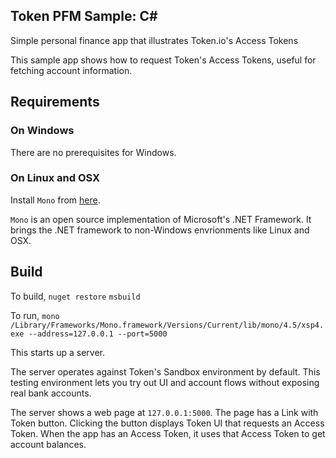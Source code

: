 ## Token PFM Sample: C#

Simple personal finance app that illustrates Token.io's Access Tokens

This sample app shows how to request Token's Access Tokens, useful
for fetching account information.

## Requirements

### On Windows

There are no prerequisites for Windows.

### On Linux and OSX

Install `Mono` from [here](https://www.mono-project.com/download/stable/).

 `Mono` is an open source implementation of Microsoft's .NET Framework. It brings the .NET framework to non-Windows envrionments like Linux and OSX.

## Build

To build, 
`nuget restore`
`msbuild`

To run, `mono  /Library/Frameworks/Mono.framework/Versions/Current/lib/mono/4.5/xsp4.exe --address=127.0.0.1 --port=5000`

This starts up a server.

The server operates against Token's Sandbox environment by default.
This testing environment lets you try out UI and account flows without
exposing real bank accounts.

The server shows a web page at `127.0.0.1:5000`. The page has a Link with Token button.
Clicking the button displays Token UI that requests an Access Token.
When the app has an Access Token, it uses that Access Token to get account balances.
